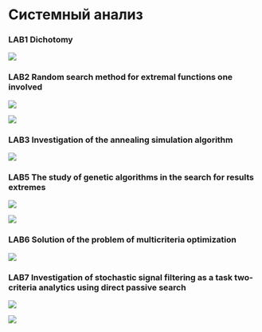 <h1>Системный анализ</h1>

<h3>LAB1 Dichotomy</h3>

![](lab1/addiction.png)

<h3>LAB2 Random search method for extremal functions
one involved</h3>

![](lab2/lab02-addiction.png)

![](lab2/table.png)

<h3>LAB3 Investigation of the annealing simulation algorithm</h3>

![](lab3/table.png)

<h3>LAB5 The study of genetic algorithms in the search for results
extremes</h3>

![](lab5/lab05-function.png)

![](lab5/lab05-2.png)

<h3>LAB6 Solution of the problem of multicriteria optimization</h3>

![](lab6/lab06.png)

<h3>LAB7 Investigation of stochastic signal filtering as a task
two-criteria analytics using direct
passive search</h3>

![](lab7/lab07-1.png)

![](lab7/lab07-2.png)
